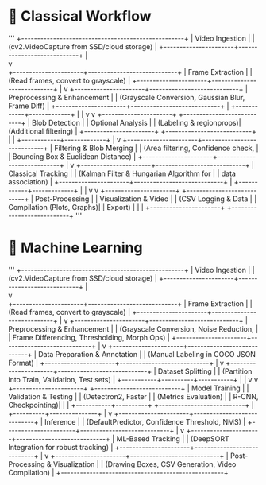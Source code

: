 # :memo: Classical Workflow

'''
+---------------------------------------------------+
|             Video Ingestion                       |
|     (cv2.VideoCapture from SSD/cloud storage)     |
+----------------------+----------------------------+
                       |  
                       v  
+----------------------+----------------------------+
|            Frame Extraction                       |
|     (Read frames, convert to grayscale)           |
+----------------------+----------------------------+
                       |
                       v
+----------------------+----------------------------+
|       Preprocessing & Enhancement                 |
| (Grayscale Conversion, Gaussian Blur, Frame Diff) |
+----------------------+----------------------------+
                       |
          +------------+-------------+
          |                          |
          v                          v
+----------------------+   +---------------------------+
|   Blob Detection     |   |  Optional Analysis        |
| (Labeling & regionprops)| (Additional filtering)   |
+----------------------+   +---------------------------+
          |                          |
          +------------+-------------+
                       |
                       v
+----------------------+----------------------------+
|   Filtering & Blob Merging                        |
| (Area filtering, Confidence check,                |
|  Bounding Box & Euclidean Distance)               |
+----------------------+----------------------------+
                       |
                       v
+----------------------+----------------------------+
|       Classical Tracking                          |
| (Kalman Filter & Hungarian Algorithm for          |
|  data association)                                |
+----------------------+----------------------------+
                       |
          +------------+-------------+
          |                          |
          v                          v
+----------------------+   +---------------------------+
|   Post-Processing    |   | Visualization & Video     |
| (CSV Logging & Data  |   | Compilation (Plots, Graphs)|
|  Export)             |   |                           |
+----------------------+   +---------------------------+
'''


# :memo: Machine Learning

'''
+---------------------------------------------------+
|             Video Ingestion                       |
|     (cv2.VideoCapture from SSD/cloud storage)     |
+----------------------+----------------------------+
                       |  
                       v  
+----------------------+----------------------------+
|            Frame Extraction                       |
|     (Read frames, convert to grayscale)           |
+----------------------+----------------------------+
                       |
                       v
+----------------------+----------------------------+
|       Preprocessing & Enhancement                 |
| (Grayscale Conversion, Noise Reduction,           |
|  Frame Differencing, Thresholding, Morph Ops)     |
+----------------------+----------------------------+
                       |
                       v
+----------------------+----------------------------+
|   Data Preparation & Annotation                   |
| (Manual Labeling in COCO JSON Format)             |
+----------------------+----------------------------+
                       |
                       v
+----------------------+----------------------------+
|         Dataset Splitting                         |
| (Partition into Train, Validation, Test sets)     |
+-----------+----------+-----------+
           |                      |
           v                      v
+----------------------+   +---------------------------+
|   Model Training     |   | Validation & Testing      |
| (Detectron2, Faster  |   | (Metrics Evaluation)      |
|  R-CNN, Checkpointing)|  |                           |
+-----------+----------+   +---------------------------+
           |                      
           +----------+---------------+
                      |
                      v
+----------------------+----------------------------+
|         Inference                                |
| (DefaultPredictor, Confidence Threshold, NMS)    |
+----------------------+----------------------------+
                      |
                      v
+----------------------+----------------------------+
|        ML-Based Tracking                         |
| (DeepSORT Integration for robust tracking)       |
+----------------------+----------------------------+
                      |
                      v
+----------------------+----------------------------+
|      Post-Processing & Visualization             |
| (Drawing Boxes, CSV Generation, Video Compilation) |
+---------------------------------------------------+
```
